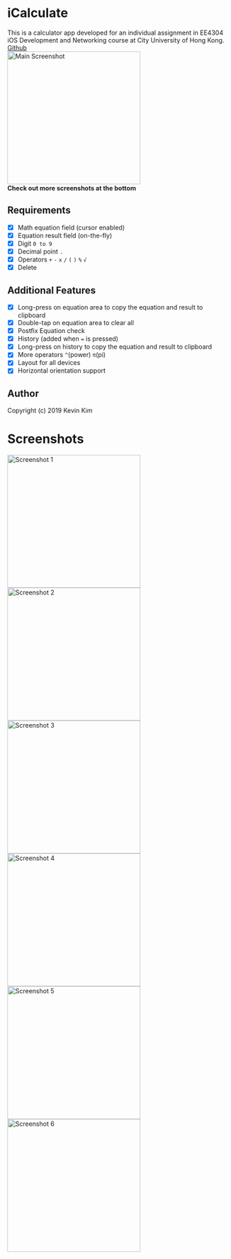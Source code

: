 #  iCalculate

This is a calculator app developed for an individual assignment in EE4304 iOS Development and Networking course at City University of Hong Kong.  
[Github](https://github.com/kevink1103/iCalculate)  
<img src="image/screenshot/main.png" alt="Main Screenshot" width="300px">  
**Check out more screenshots at the bottom**

## Requirements

- [x] Math equation field (cursor enabled)
- [x] Equation result field (on-the-fly)
- [x] Digit `0 to 9`
- [x] Decimal point `.`
- [x] Operators ​`+` `-` `x` `/` `(` `)` `%` `​√`
- [x] Delete

## Additional Features

- [x] Long-press on equation area to copy the equation and result to clipboard
- [x] Double-tap on equation area to clear all
- [x] Postfix Equation check
- [x] History (added when `=` is pressed)
- [x] Long-press on history to copy the equation and result to clipboard
- [x] More operators `^`(power) `π`(pi) 
- [x] Layout for all devices
- [x] Horizontal orientation support

## Author

Copyright (c) 2019 Kevin Kim

# Screenshots

<img src="image/screenshot/1.png" alt="Screenshot 1" width="300px">
<img src="image/screenshot/2.png" alt="Screenshot 2" width="300px">
<img src="image/screenshot/3.png" alt="Screenshot 3" width="300px">
<img src="image/screenshot/4.png" alt="Screenshot 4" width="300px">
<img src="image/screenshot/5.png" alt="Screenshot 5" width="300px">
<img src="image/screenshot/6.png" alt="Screenshot 6" width="300px">
